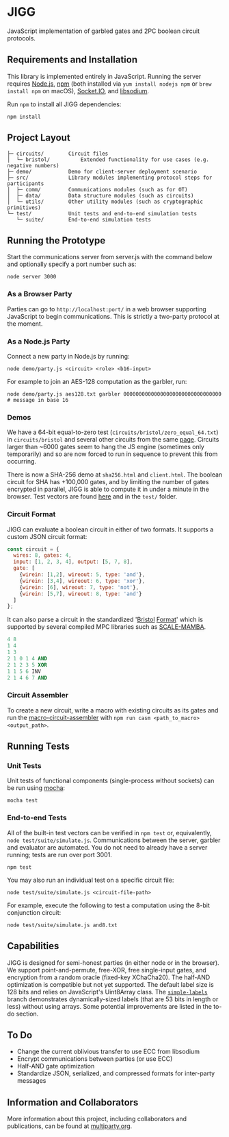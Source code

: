 # JIGG
JavaScript implementation of garbled gates and 2PC boolean circuit protocols.

## Requirements and Installation
This library is implemented entirely in JavaScript. Running the server requires [Node.js](https://nodejs.org/en/), [npm](https://www.npmjs.com/) (both installed via `yum install nodejs npm` or `brew install npm` on macOS), [Socket.IO](https://socket.io/), and [libsodium](https://www.npmjs.com/package/libsodium).

Run `npm` to install all JIGG dependencies:
```shell
npm install
```

## Project Layout

    ├─ circuits/        Circuit files
    │  └─ bristol/          Extended functionality for use cases (e.g. negative numbers)
    ├─ demo/            Demo for client-server deployment scenario
    ├─ src/             Library modules implementing protocol steps for participants
    │  ├─ comm/         Communications modules (such as for OT)
    │  ├─ data/         Data structure modules (such as circuits)
    │  └─ utils/        Other utility modules (such as cryptographic primitives)
    └─ test/            Unit tests and end-to-end simulation tests
       └─ suite/        End-to-end simulation tests


## Running the Prototype
Start the communications server from server.js with the command below and optionally specify a port number such as:
```shell
node server 3000
```

### As a Browser Party
Parties can go to `http://localhost:port/` in a web browser supporting JavaScript to begin communications. This is strictly a two-party protocol at the moment.

### As a Node.js Party
Connect a new party in Node.js by running:
```shell
node demo/party.js <circuit> <role> <b16-input>
```
For example to join an AES-128 computation as the garbler, run:
```shell
node demo/party.js aes128.txt garbler 00000000000000000000000000000000  # message in base 16
```

### Demos
We have a 64-bit equal-to-zero test (`circuits/bristol/zero_equal_64.txt`) in `circuits/bristol` and several other circuits from the same [page](https://homes.esat.kuleuven.be/~nsmart/MPC/). Circuits larger than ~6000 gates seem to hang the JS engine (sometimes only temporarily) and so are now forced to run in sequence to prevent this from occurring.

There is now a SHA-256 demo at `sha256.html` and `client.html`.
The boolean circuit for SHA has +100,000 gates, and by limiting the number of gates encrypted in parallel, JIGG is able to compute it in under a minute in the browser. Test vectors are found [here](https://homes.esat.kuleuven.be/~nsmart/MPC/sha-256-test.txt) and in the `test/` folder.

### Circuit Format
JIGG can evaluate a boolean circuit in either of two formats. It supports a custom JSON circuit format:
```javascript
const circuit = {
  wires: 8, gates: 4,
  input: [1, 2, 3, 4], output: [5, 7, 8],
  gate: [
    {wirein: [1,2], wireout: 5, type: 'and'},
    {wirein: [3,4], wireout: 6, type: 'xor'},
    {wirein: [6], wireout: 7, type: 'not'},
    {wirein: [5,7], wireout: 8, type: 'and'}
  ]
};
```

It can also parse a circuit in the standardized '[Bristol](https://homes.esat.kuleuven.be/~nsmart/MPC/) [Format](https://homes.esat.kuleuven.be/~nsmart/MPC/old-circuits.html)' which is supported by several compiled MPC libraries such as [SCALE-MAMBA](https://homes.esat.kuleuven.be/~nsmart/SCALE/).
```ada
4 8
1 4
1 3
2 1 0 1 4 AND
2 1 2 3 5 XOR
1 1 5 6 INV
2 1 4 6 7 AND
```

### Circuit Assembler
To create a new circuit, write a macro with existing circuits as its gates and run the [macro-circuit-assembler](https://github.com/wyatt-howe/macro-circuit-assembler/tree/casm) with `npm run casm <path_to_macro> <output_path>`.

<!--For example, `npm run-script casm circuits/macros/and8.casm circuits/and8.txt` assembles the 8-bit AND circuit.-->

## Running Tests

### Unit Tests
Unit tests of functional components (single-process without sockets) can be run using [mocha](https://mochajs.org/):
```shell
mocha test
```

### End-to-end Tests
All of the built-in test vectors can be verified in `npm test` or, equivalently, `node test/suite/simulate.js`. Communications between the server, garbler and evaluator are automated. You do not need to already have a server running; tests are run over port 3001.
```shell
npm test
```
You may also run an individual test on a specific circuit file:
```shell
node test/suite/simulate.js <circuit-file-path>
```
For example, execute the following to test a computation using the 8-bit conjunction circuit:
```shell
node test/suite/simulate.js and8.txt
```

## Capabilities
JIGG is designed for semi-honest parties (in either node or in the browser). We support point-and-permute, free-XOR, free single-input gates, and encryption from a random oracle (fixed-key XChaCha20). The half-AND optimization is compatible but not yet supported. The default label size is 128 bits and relies on JavaScript's Uint8Array class. The [`simple-labels`](https://github.com/wyatt-howe/jigg/tree/simple-labels) branch demonstrates dynamically-sized labels (that are 53 bits in length or less) without using arrays. Some potential improvements are listed in the to-do section.

## To Do
- Change the current oblivious transfer to use ECC from libsodium
- Encrypt communications between parties (or use ECC)
- Half-AND gate optimization
- Standardize JSON, serialized, and compressed formats for inter-party messages

## Information and Collaborators

More information about this project, including collaborators and publications, can be found at [multiparty.org](https://multiparty.org/).
